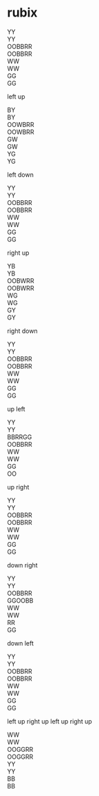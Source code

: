 # rubix
  YY   
  YY   
OOBBRR   
OOBBRR   
  WW   
  WW   
  GG   
  GG   

left up

  BY   
  BY   
OOWBRR   
OOWBRR   
  GW   
  GW   
  YG   
  YG   

left down

  YY   
  YY   
OOBBRR   
OOBBRR   
  WW   
  WW   
  GG   
  GG   

right up

  YB   
  YB   
OOBWRR   
OOBWRR   
  WG   
  WG   
  GY   
  GY   

right down

  YY   
  YY   
OOBBRR   
OOBBRR   
  WW   
  WW   
  GG   
  GG   

up left

  YY   
  YY   
BBRRGG   
OOBBRR   
  WW   
  WW   
  GG   
  OO   

up right

  YY   
  YY   
OOBBRR   
OOBBRR   
  WW   
  WW   
  GG   
  GG   

down right

  YY   
  YY   
OOBBRR   
GGOOBB   
  WW   
  WW   
  RR   
  GG   

down left

  YY   
  YY   
OOBBRR   
OOBBRR   
  WW   
  WW   
  GG   
  GG   

left up
right up
left up
right up

  WW   
  WW   
OOGGRR   
OOGGRR   
  YY   
  YY   
  BB   
  BB   